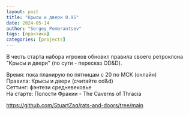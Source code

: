 ```yaml
---
layout: post
title: "Крысы и двери 0.95"
date: 2024-05-14
author: "Sergey Pomerantsev"
tags: [практика]
categories: [projects]
---
```


В честь старта набора игроков обновил правила своего ретроклона "Крысы и двери" (по сути - пересказ OD&D).

Время: пока планирую по пятницам с 20 по МСК (онлайн)  
Правила: Крысы и двери (считайте od&d)  
Сеттинг: фэнтези средневековье  
На старте: Полости Фракии - The Caverns of Thracia

<https://github.com/StuartZaq/rats-and-doors/tree/main>
